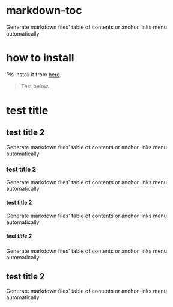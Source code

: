 # markdown-toc
Generate markdown files' table of contents or anchor links menu automatically

# how to install

Pls install it from [here](https://greasyfork.org/zh-CN/scripts/395126-generate-markdown-files-table-of-contents-or-anchor-links-menu-automatically).

> Test below.

# test title

## test title 2

Generate markdown files' table of contents or anchor links menu automatically

### test title 2

Generate markdown files' table of contents or anchor links menu automatically

#### test title 2

Generate markdown files' table of contents or anchor links menu automatically

##### test title 2

Generate markdown files' table of contents or anchor links menu automatically

## test title 2

Generate markdown files' table of contents or anchor links menu automatically